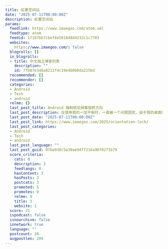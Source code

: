 ```yaml
---
title: 虹墨空间站
date: "2025-07-11T00:00:00Z"
description: 虹墨空间站
params:
  feedlink: https://www.imaegoo.com/atom.xml
  feedtype: atom
  feedid: 1f187bb7cbef8e5818d8d4232c1c7703
  websites:
    https://www.imaegoo.com/: false
  blogrolls: []
  in_blogrolls:
  - title: 中文独立博客列表
    description: ""
    id: 7fb87e348a8211f4c19e4b0b0da225bd
  recommended: []
  recommender: []
  categories:
  - Android
  - Tech
  - android
  relme: {}
  last_post_title: Android 强制锁定屏幕旋转方向
  last_post_description: 在使用我的一加平板时，一直被一个问题困扰，由于我的桌面电源在左手边，平板横着放在桌上时，如果需要充电，就需要将 Type-C
  last_post_date: "2025-07-11T00:00:00Z"
  last_post_link: https://www.imaegoo.com/2025/orientation-lock/
  last_post_categories:
  - Android
  - Tech
  - android
  last_post_language: ""
  last_post_guid: 07ba930c5a30ae94ff216a96f0271b79
  score_criteria:
    cats: 0
    description: 3
    feedlangs: 0
    hasContent: 3
    hasPosts: 3
    postcats: 3
    promoted: 5
    promotes: 0
    relme: 0
    title: 3
    website: 1
  score: 21
  ispodcast: false
  isnoarchive: false
  innetwork: true
  language: ""
  postcount: 10
  avgpostlen: 209
---
```

